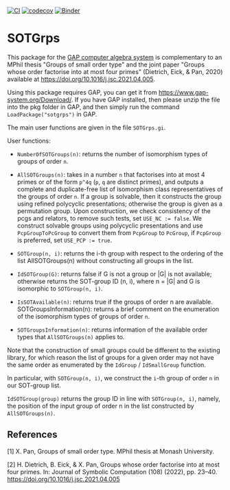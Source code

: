 [![CI](https://github.com/xpan-eileen/sotgrps/actions/workflows/CI.yml/badge.svg)](https://github.com/xpan-eileen/sotgrps/actions/workflows/CI.yml)
[![codecov](https://codecov.io/gh/xpan-eileen/sotgrps/branch/master/graph/badge.svg)](https://codecov.io/gh/xpan-eileen/sotgrps)
[![Binder](https://mybinder.org/badge_logo.svg)](https://mybinder.org/v2/gh/xpan-eileen/sotgrps_gap_pkg/HEAD)

# SOTGrps

This package for the [GAP computer algebra system](https://www.gap-system.org)
is complementary to an MPhil thesis "Groups of small order type" and the
joint paper "Groups whose order factorise into at most four primes"
(Dietrich, Eick, & Pan, 2020) available at
<https://doi.org/10.1016/j.jsc.2021.04.005>.

Using this package requires GAP, you can get it from
<https://www.gap-system.org/Download/>. If you have GAP installed, then
please unzip the file into the pkg folder in GAP, and then simply run
the command `LoadPackage("sotgrps")` in GAP.

The main user functions are given in the file `SOTGrps.gi`.

User functions:

- `NumberOfSOTGroups(n)`: returns the number of isomorphism types of
groups of order `n`.

- `AllSOTGroups(n)`: takes in a number `n` that factorises into at most
4 primes or of the form `p^4q` (`p`, `q` are distinct primes), and
outputs a complete and duplicate-free list of isomorphism class
representatives of the groups of order `n`. If a group is solvable, then
it constructs the group using refined polycyclic presentations;
otherwise the group is given as a permutation group. Upon construction,
we check consistency of the pcgs and relators, to remove such tests, set
`USE_NC := false`. We construct solvable groups using polycyclic
presentations and use `PcpGroupToPcGroup` to convert them from
`PcpGroup` to `PcGroup`, if `PcpGroup` is preferred, set `USE_PCP :=
true`.

- `SOTGroup(n, i)`: returns the i-th group with respect to the ordering
of the list AllSOTGroups(n) without constructing all groups in the list.

- `IdSOTGroup(G)`: returns false if G is not a group or |G| is not
available; otherwise returns the SOT-group ID (n, i), where n = |G| and
G is isomorphic to `SOTGroup(n, i)`.

- `IsSOTAvailable(n)`: returns true if the groups of order n are
available. SOTGroupsInformation(n): returns a brief comment on the
enumeration of the isomorphism types of groups of order `n`.

- `SOTGroupsInformation(n)`: returns information of the available order
types that `AllSOTGroups(n)` applies to.


Note that the construction of small groups could be different to the
existing library, for which reason the list of groups for a given order
may not have the same order as enumerated by the `IdGroup` /
`IdSmallGroup` function.

In particular, with `SOTGroup(n, i)`, we construct the `i`-th group of
order `n` in our SOT-group list.

`IdSOTGroup(group)` returns the group ID in line with `SOTGroup(n, i)`,
namely, the position of the input group of order n in the list
constructed by `AllSOTGroups(n)`.

## References

[1] X. Pan, Groups of small order type. MPhil thesis at Monash
University.

[2] H. Dietrich, B. Eick, & X. Pan, Groups whose order factorise into at
most four primes. In: Journal of Symbolic Computation (108) (2022), pp.
23–40. <https://doi.org/10.1016/j.jsc.2021.04.005>
